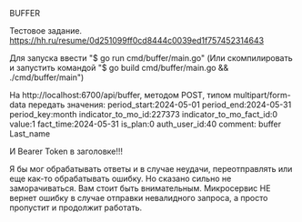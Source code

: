 BUFFER

Тестовое задание. https://hh.ru/resume/0d251099ff0cd8444c0039ed1f757452314643

Для запуска ввести "$ go run cmd/buffer/main.go" (Или скомпилировать и запустить командой "$ go build cmd/buffer/main.go && ./cmd/buffer/main")

На http://localhost:6700/api/buffer, методом POST, типом multipart/form-data передать значения:
period_start:2024-05-01
period_end:2024-05-31
period_key:month
indicator_to_mo_id:227373
indicator_to_mo_fact_id:0
value:1
fact_time:2024-05-31
is_plan:0
auth_user_id:40
comment: buffer Last_name

И Bearer Token в заголовке!!!

Я бы мог обрабатывать ответы и в случае неудачи, переотправлять или еще как-то обрабатывать ошибку. Но сказано сильно не заморачиваться. Вам стоит быть внимательным. Микросервис НЕ вернет ошибку в случае отправки невалидного запроса, а просто пропустит и продолжит работать.